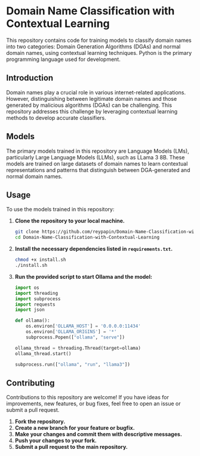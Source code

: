 # Domain Name Classification with Contextual Learning

This repository contains code for training models to classify domain names into two categories: Domain Generation Algorithms (DGAs) and normal domain names, using contextual learning techniques. Python is the primary programming language used for development.

## Introduction

Domain names play a crucial role in various internet-related applications. However, distinguishing between legitimate domain names and those generated by malicious algorithms (DGAs) can be challenging. This repository addresses this challenge by leveraging contextual learning methods to develop accurate classifiers.

## Models

The primary models trained in this repository are Language Models (LMs), particularly Large Language Models (LLMs), such as LLama 3 8B. These models are trained on large datasets of domain names to learn contextual representations and patterns that distinguish between DGA-generated and normal domain names.

## Usage

To use the models trained in this repository:

1. **Clone the repository to your local machine.**
    ```sh
    git clone https://github.com/reypapin/Domain-Name-Classification-with-Contextual-Learning.git
    cd Domain-Name-Classification-with-Contextual-Learning
    ```

2. **Install the necessary dependencies listed in `requirements.txt`.**
    ```sh
    chmod +x install.sh
    ./install.sh
    ```

3. **Run the provided script to start Ollama and the model:**
    ```python
    import os
    import threading
    import subprocess
    import requests
    import json

    def ollama():
        os.environ['OLLAMA_HOST'] = '0.0.0.0:11434'
        os.environ['OLLAMA_ORIGINS'] = '*'
        subprocess.Popen(["ollama", "serve"])

    ollama_thread = threading.Thread(target=ollama)
    ollama_thread.start()

    subprocess.run(["ollama", "run", "llama3"])
    ```
## Contributing

Contributions to this repository are welcome! If you have ideas for improvements, new features, or bug fixes, feel free to open an issue or submit a pull request.

1. **Fork the repository.**
2. **Create a new branch for your feature or bugfix.**
3. **Make your changes and commit them with descriptive messages.**
4. **Push your changes to your fork.**
5. **Submit a pull request to the main repository.**





